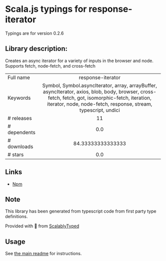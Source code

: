 
# Scala.js typings for response-iterator

Typings are for version 0.2.6

## Library description:
Creates an async iterator for a variety of inputs in the browser and node. Supports fetch, node-fetch, and cross-fetch

|                    |                 |
| ------------------ | :-------------: |
| Full name          | response-iterator |
| Keywords           | Symbol, Symbol.asyncIterator, array, arrayBuffer, asyncIterator, axios, blob, body, browser, cross-fetch, fetch, got, isomorphic-fetch, iteration, iterator, node, node-fetch, response, stream, typescript, undici |
| # releases         | 11 |
| # dependents       | 0.0 |
| # downloads        | 84.33333333333333 |
| # stars            | 0.0 |

## Links
- [Npm](https://www.npmjs.com/package/response-iterator)
    


## Note
This library has been generated from typescript code from first party type definitions.

Provided with :purple_heart: from [ScalablyTyped](https://github.com/oyvindberg/ScalablyTyped)

## Usage
See [the main readme](../../readme.md) for instructions.


